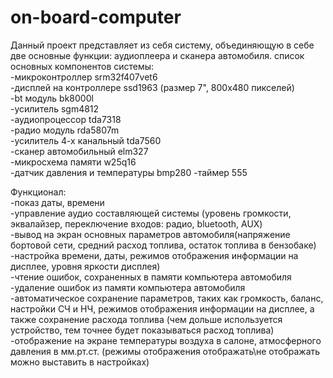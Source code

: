 # on-board-computer

Данный проект представляет из себя систему, объединяющую в себе две основные функции: аудиоплеера и сканера автомобиля.
список основных компонентов системы:  
-микроконтроллер srm32f407vet6  
-дисплей на контроллере ssd1963 (размер 7", 800х480 пикселей)  
-bt модуль bk8000l  
-усилитель sgm4812  
-аудиопроцессор tda7318  
-радио модуль rda5807m  
-усилитель 4-х канальный tda7560  
-сканер автомобильный elm327  
-микросхема памяти w25q16  
-датчик давления и температуры bmp280
-таймер 555  


Функционал:  
-показ даты, времени  
-управление аудио составляющей системы (уровень громкости, эквалайзер, переключение входов: радио, bluetooth, AUX)  
-вывод на экран основных параметров автомобиля(напряжение бортовой сети, средний расход топлива, остаток топлива в бензобаке)  
-настройка времени, даты, режимов отображения информации на дисплее, уровня яркости дисплея)  
-чтение ошибок, сохраненных в памяти компьютера автомобиля  
-удаление ошибок из памяти компьютера автомобиля  
-автоматическое сохранение параметров, таких как громкость, баланс, настройки СЧ и НЧ, режимов отображения информации на дисплее, а также
сохранение расхода топлива (чем дольше используется устройство, тем точнее будет показываться расход топлива)  
-отображение на экране температуры воздуха в салоне, атмосферного давления в мм.рт.ст. (режимы отображения отображать\не отображать можно выставить в настройках)

